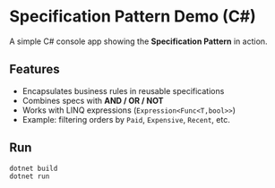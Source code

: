 # Specification Pattern Demo (C#)

A simple C# console app showing the **Specification Pattern** in action.

## Features
- Encapsulates business rules in reusable specifications
- Combines specs with **AND / OR / NOT**
- Works with LINQ expressions (`Expression<Func<T,bool>>`)
- Example: filtering orders by `Paid`, `Expensive`, `Recent`, etc.

## Run
```bash
dotnet build
dotnet run
